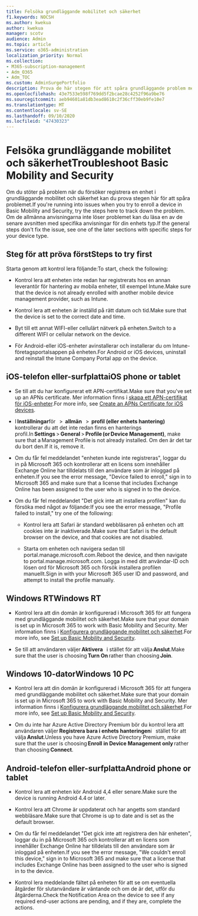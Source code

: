 ```yaml
---
title: Felsöka grundläggande mobilitet och säkerhet
f1.keywords: NOCSH
ms.author: kwekua
author: kwekua
manager: scotv
audience: Admin
ms.topic: article
ms.service: o365-administration
localization_priority: Normal
ms.collection:
- M365-subscription-management
- Adm_O365
- Adm_TOC
ms.custom: AdminSurgePortfolio
description: Prova de här stegen för att spåra grundläggande problem med mobilitet och säkerhet
ms.openlocfilehash: 43e7533e598f769dd5f2bcae28c4252f96a9be76
ms.sourcegitcommit: aeb94601a81db3ead8610c2f36cff30eb9fe10e7
ms.translationtype: MT
ms.contentlocale: sv-SE
ms.lasthandoff: 09/10/2020
ms.locfileid: "47430323"
---
```

# <a name="troubleshoot-basic-mobility-and-security"></a><span data-ttu-id="f4be8-103">Felsöka grundläggande mobilitet och säkerhet</span><span class="sxs-lookup"><span data-stu-id="f4be8-103">Troubleshoot Basic Mobility and Security</span></span>

<span data-ttu-id="f4be8-104">Om du stöter på problem när du försöker registrera en enhet i grundläggande mobilitet och säkerhet kan du prova stegen här för att spåra problemet.</span><span class="sxs-lookup"><span data-stu-id="f4be8-104">If you're running into issues when you try to enroll a device in Basic Mobility and Security, try the steps here to track down the problem.</span></span> <span data-ttu-id="f4be8-105">Om de allmänna anvisningarna inte löser problemet kan du läsa en av de senare avsnitten med specifika anvisningar för din enhets typ.</span><span class="sxs-lookup"><span data-stu-id="f4be8-105">If the general steps don't fix the issue, see one of the later sections with specific steps for your device type.</span></span>

## <a name="steps-to-try-first"></a><span data-ttu-id="f4be8-106">Steg för att pröva först</span><span class="sxs-lookup"><span data-stu-id="f4be8-106">Steps to try first</span></span>

<span data-ttu-id="f4be8-107">Starta genom att kontrol lera följande:</span><span class="sxs-lookup"><span data-stu-id="f4be8-107">To start, check the following:</span></span>

- <span data-ttu-id="f4be8-108">Kontrol lera att enheten inte redan har registrerats hos en annan leverantör för hantering av mobila enheter, till exempel Intune.</span><span class="sxs-lookup"><span data-stu-id="f4be8-108">Make sure that the device is not already enrolled with another mobile device management provider, such as Intune.</span></span>
    
- <span data-ttu-id="f4be8-109">Kontrol lera att enheten är inställd på rätt datum och tid.</span><span class="sxs-lookup"><span data-stu-id="f4be8-109">Make sure that the device is set to the correct date and time.</span></span>
    
- <span data-ttu-id="f4be8-110">Byt till ett annat WIFI-eller cellulärt nätverk på enheten.</span><span class="sxs-lookup"><span data-stu-id="f4be8-110">Switch to a different WIFI or cellular network on the device.</span></span>
    
- <span data-ttu-id="f4be8-111">För Android-eller iOS-enheter avinstallerar och installerar du om Intune-företagsportalsappen på enheten.</span><span class="sxs-lookup"><span data-stu-id="f4be8-111">For Android or iOS devices, uninstall and reinstall the Intune Company Portal app on the device.</span></span> 

## <a name="ios-phone-or-tablet"></a><span data-ttu-id="f4be8-112">iOS-telefon eller-surfplatta</span><span class="sxs-lookup"><span data-stu-id="f4be8-112">iOS phone or tablet</span></span>

- <span data-ttu-id="f4be8-113">Se till att du har konfigurerat ett APN-certifikat.</span><span class="sxs-lookup"><span data-stu-id="f4be8-113">Make sure that you've set up an APNs certificate.</span></span> <span data-ttu-id="f4be8-114">Mer information finns i [skapa ett APN-certifikat för iOS-enheter](create-an-apns-certificate-for-ios-devices.md).</span><span class="sxs-lookup"><span data-stu-id="f4be8-114">For more info, see [Create an APNs Certificate for iOS devices](create-an-apns-certificate-for-ios-devices.md).</span></span>
    
- <span data-ttu-id="f4be8-115">I **Inställningar**för   >  **allmän**   >  **profil (eller enhets hantering)** kontrollerar du att det inte redan finns en hanterings profil.</span><span class="sxs-lookup"><span data-stu-id="f4be8-115">In **Settings** > **General** > **Profile (or Device Management)**, make sure that a Management Profile is not already installed.</span></span> <span data-ttu-id="f4be8-116">Om den är det tar du bort den.</span><span class="sxs-lookup"><span data-stu-id="f4be8-116">If it is, remove it.</span></span>
    
- <span data-ttu-id="f4be8-117">Om du får fel meddelandet "enheten kunde inte registreras", loggar du in på Microsoft 365 och kontrollerar att en licens som innehåller Exchange Online har tilldelats till den användare som är inloggad på enheten.</span><span class="sxs-lookup"><span data-stu-id="f4be8-117">If you see the error message, "Device failed to enroll," sign in to Microsoft 365 and make sure that a license that includes Exchange Online has been assigned to the user who is signed in to the device.</span></span>
    
- <span data-ttu-id="f4be8-118">Om du får fel meddelandet "Det gick inte att installera profilen" kan du försöka med något av följande:</span><span class="sxs-lookup"><span data-stu-id="f4be8-118">If you see the error message, "Profile failed to install," try one of the following:</span></span>
    
    - <span data-ttu-id="f4be8-119">Kontrol lera att Safari är standard webbläsaren på enheten och att cookies inte är inaktiverade.</span><span class="sxs-lookup"><span data-stu-id="f4be8-119">Make sure that Safari is the default browser on the device, and that cookies are not disabled.</span></span>
    
    - <span data-ttu-id="f4be8-120">Starta om enheten och navigera sedan till portal.manage.microsoft.com.</span><span class="sxs-lookup"><span data-stu-id="f4be8-120">Reboot the device, and then navigate to portal.manage.microsoft.com.</span></span> <span data-ttu-id="f4be8-121">Logga in med ditt användar-ID och lösen ord för Microsoft 365 och försök installera profilen manuellt.</span><span class="sxs-lookup"><span data-stu-id="f4be8-121">Sign in with your Microsoft 365 user ID and password, and attempt to install the profile manually.</span></span>    

## <a name="windows-rt"></a><span data-ttu-id="f4be8-122">Windows RT</span><span class="sxs-lookup"><span data-stu-id="f4be8-122">Windows RT</span></span>

- <span data-ttu-id="f4be8-123">Kontrol lera att din domän är konfigurerad i Microsoft 365 för att fungera med grundläggande mobilitet och säkerhet.</span><span class="sxs-lookup"><span data-stu-id="f4be8-123">Make sure that your domain is set up in Microsoft 365 to work with Basic Mobility and Security.</span></span> <span data-ttu-id="f4be8-124">Mer information finns i [Konfigurera grundläggande mobilitet och säkerhet](set-up.md).</span><span class="sxs-lookup"><span data-stu-id="f4be8-124">For more info, see [Set up Basic Mobility and Security](set-up.md).</span></span>
    
- <span data-ttu-id="f4be8-125">Se till att användaren väljer **Aktivera**   i stället för att välja **Anslut**.</span><span class="sxs-lookup"><span data-stu-id="f4be8-125">Make sure that the user is choosing **Turn On** rather than choosing **Join**.</span></span>    

## <a name="windows-10-pc"></a><span data-ttu-id="f4be8-126">Windows 10-dator</span><span class="sxs-lookup"><span data-stu-id="f4be8-126">Windows 10 PC</span></span>

- <span data-ttu-id="f4be8-127">Kontrol lera att din domän är konfigurerad i Microsoft 365 för att fungera med grundläggande mobilitet och säkerhet.</span><span class="sxs-lookup"><span data-stu-id="f4be8-127">Make sure that your domain is set up in Microsoft 365 to work with Basic Mobility and Security.</span></span> <span data-ttu-id="f4be8-128">Mer information finns i [Konfigurera grundläggande mobilitet och säkerhet](set-up.md).</span><span class="sxs-lookup"><span data-stu-id="f4be8-128">For more info, see [Set up Basic Mobility and Security](set-up.md).</span></span>
    
- <span data-ttu-id="f4be8-129">Om du inte har Azure Active Directory Premium bör du kontrol lera att användaren väljer **Registrera bara i enhets hanteringen**i   stället för att välja **Anslut**.</span><span class="sxs-lookup"><span data-stu-id="f4be8-129">Unless you have Azure Active Directory Premium, make sure that the user is choosing **Enroll in Device Management only** rather than choosing **Connect**.</span></span>

## <a name="android-phone-or-tablet"></a><span data-ttu-id="f4be8-130">Android-telefon eller-surfplatta</span><span class="sxs-lookup"><span data-stu-id="f4be8-130">Android phone or tablet</span></span>

- <span data-ttu-id="f4be8-131">Kontrol lera att enheten kör Android 4,4 eller senare.</span><span class="sxs-lookup"><span data-stu-id="f4be8-131">Make sure the device is running Android 4.4 or later.</span></span>
    
- <span data-ttu-id="f4be8-132">Kontrol lera att Chrome är uppdaterat och har angetts som standard webbläsare.</span><span class="sxs-lookup"><span data-stu-id="f4be8-132">Make sure that Chrome is up to date and is set as the default browser.</span></span>
    
- <span data-ttu-id="f4be8-133">Om du får fel meddelandet "Det gick inte att registrera den här enheten", loggar du in på Microsoft 365 och kontrollerar att en licens som innehåller Exchange Online har tilldelats till den användare som är inloggad på enheten.</span><span class="sxs-lookup"><span data-stu-id="f4be8-133">If you see the error message, "We couldn't enroll this device," sign in to Microsoft 365 and make sure that a license that includes Exchange Online has been assigned to the user who is signed in to the device.</span></span>
    
- <span data-ttu-id="f4be8-134">Kontrol lera meddelande fältet på enheten för att se om eventuella åtgärder för slutanvändare är väntande och om de är det, utför du åtgärderna.</span><span class="sxs-lookup"><span data-stu-id="f4be8-134">Check the Notification Area on the device to see if any required end-user actions are pending, and if they are, complete the actions.</span></span>